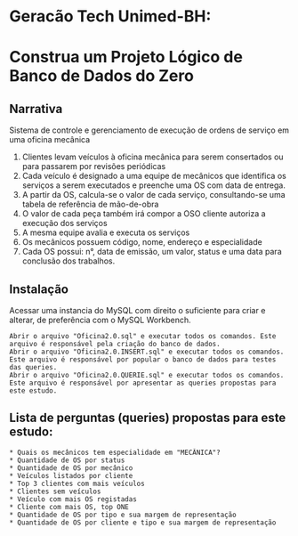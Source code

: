# Geracão Tech Unimed-BH:
# Construa um Projeto Lógico de Banco de Dados do Zero 

## Narrativa
Sistema de controle e gerenciamento de execução de ordens de serviço em uma oficina mecânica

1. Clientes levam veículos à oficina mecânica para serem consertados ou para passarem por revisões  periódicas
2. Cada veículo é designado a uma equipe de mecânicos que identifica os serviços a serem executados e preenche uma OS com data de entrega.
3. A partir da OS, calcula-se o valor de cada serviço, consultando-se uma tabela de referência de mão-de-obra
4. O valor de cada peça também irá compor a OSO cliente autoriza a execução dos serviços
5. A mesma equipe avalia e executa os serviços
6. Os mecânicos possuem código, nome, endereço e especialidade
7. Cada OS possui: n°, data de emissão, um valor, status e uma data para conclusão dos trabalhos.

## Instalação
 Acessar uma instancia do MySQL com direito o suficiente para criar e alterar, de preferência com o MySQL Workbench.

    Abrir o arquivo "Oficina2.0.sql" e executar todos os comandos. Este arquivo é responsável pela criação do banco de dados.
    Abrir o arquivo "Oficina2.0.INSERT.sql" e executar todos os comandos. Este arquivo é responsável por popular o banco de dados para testes das queries.
    Abrir o arquivo "Oficina2.0.QUERIE.sql" e executar todos os comandos. Este arquivo é responsável por apresentar as queries propostas para este estudo.

## Lista de perguntas (queries) propostas para este estudo:
 
    * Quais os mecânicos tem especialidade em "MECÂNICA"?
    * Quantidade de OS por status
    * Quantidade de OS por mecânico
    * Veículos listados por cliente        
    * Top 3 clientes com mais veículos
    * Clientes sem veículos
    * Veículo com mais OS registadas
    * Cliente com mais OS, top ONE
    * Quantidade de OS por tipo e sua margem de representação
    * Quantidade de OS por cliente e tipo e sua margem de representação
